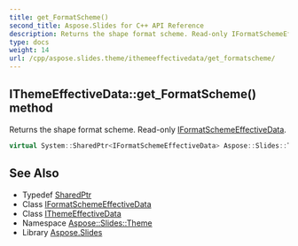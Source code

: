 ```yaml
---
title: get_FormatScheme()
second_title: Aspose.Slides for C++ API Reference
description: Returns the shape format scheme. Read-only IFormatSchemeEffectiveData.
type: docs
weight: 14
url: /cpp/aspose.slides.theme/ithemeeffectivedata/get_formatscheme/
---
```

## IThemeEffectiveData::get_FormatScheme() method


Returns the shape format scheme. Read-only [IFormatSchemeEffectiveData](../../iformatschemeeffectivedata/).

```cpp
virtual System::SharedPtr<IFormatSchemeEffectiveData> Aspose::Slides::Theme::IThemeEffectiveData::get_FormatScheme()=0
```

## See Also

* Typedef [SharedPtr](../../system/sharedptr/)
* Class [IFormatSchemeEffectiveData](../iformatschemeeffectivedata/)
* Class [IThemeEffectiveData](./)
* Namespace [Aspose::Slides::Theme](../)
* Library [Aspose.Slides](../../)